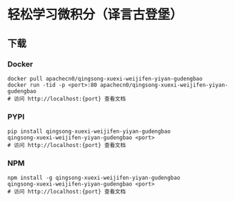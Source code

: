 # 轻松学习微积分（译言古登堡）

## 下载

### Docker

```
docker pull apachecn0/qingsong-xuexi-weijifen-yiyan-gudengbao
docker run -tid -p <port>:80 apachecn0/qingsong-xuexi-weijifen-yiyan-gudengbao
# 访问 http://localhost:{port} 查看文档
```

### PYPI

```
pip install qingsong-xuexi-weijifen-yiyan-gudengbao
qingsong-xuexi-weijifen-yiyan-gudengbao <port>
# 访问 http://localhost:{port} 查看文档
```

### NPM

```
npm install -g qingsong-xuexi-weijifen-yiyan-gudengbao
qingsong-xuexi-weijifen-yiyan-gudengbao <port>
# 访问 http://localhost:{port} 查看文档
```